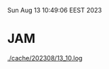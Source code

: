 Sun Aug 13 10:49:06 EEST 2023
# JAM
<a href='./cache/202308/13_10.log'>./cache/202308/13_10.log</a>
